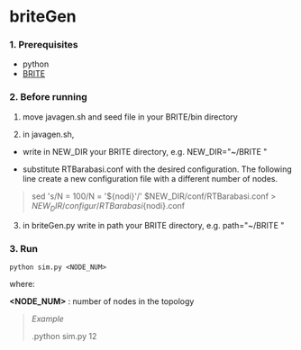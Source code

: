 # briteGen
### 1. Prerequisites
* python
* [BRITE](https://www.cs.bu.edu/brite/)

### 2. Before running

1. move javagen.sh and seed file in your BRITE/bin directory

2. in javagen.sh, 
  
  * write in NEW_DIR your BRITE directory, e.g. NEW_DIR="~/BRITE "
  
  * substitute RTBarabasi.conf with the desired configuration. The following line create a new configuration file with a different number of nodes. 

> sed 's/N = 100/N = '${nodi}'/' $NEW_DIR/conf/RTBarabasi.conf > $NEW_DIR/configur/RTBarabasi${nodi}.conf

3. in briteGen.py write in path your BRITE directory, e.g. path="~/BRITE "

### 3. Run 
```
python sim.py <NODE_NUM>
```
where:

**\<NODE_NUM\>** : number of nodes in the topology

> *Example*
> 
> .python sim.py 12
